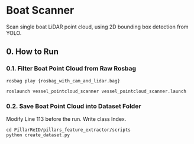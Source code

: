 # Boat Scanner
Scan single boat LiDAR point cloud, using 2D bounding box detection from YOLO.

## 0. How to Run
### 0.1. Filter Boat Point Cloud from Raw Rosbag
```
rosbag play {rosbag_with_cam_and_lidar.bag}
```
```
roslaunch vessel_pointcloud_scanner vessel_pointcloud_scanner.launch
```

### 0.2. Save Boat Point Cloud into Dataset Folder
Modify Line 113 before the run. Write class Index.
```
cd PillarReID/pillars_feature_extractor/scripts
python create_dataset.py
```
